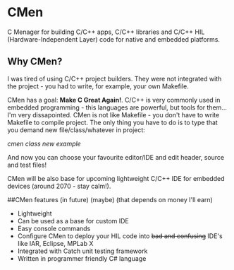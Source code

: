 # CMen
C Menager for building C/C++ apps, C/C++ libraries and C/C++ HIL (Hardware-Independent Layer) code for native and embedded platforms.
## Why CMen?
I was tired of using C/C++ project builders. They were not integrated with the project - you had to write, for example, your own Makefile.

CMen has a goal: **Make C Great Again!**.
C/C++ is very commonly used in embedded programming - this languages are powerful, but tools for them... I'm very dissapointed.
CMen is not like Makefile - you don't have to write Makefile to compile project. The only thing you have to do is to type that you demand new file/class/whatever in project:

*cmen class new example*

And now you can choose your favourite editor/IDE and edit header, source and test files!

CMen will be also base for upcoming lightweight C/C++ IDE for embedded devices (around 2070 - stay calm!).

##CMen features (in future) (maybe) (that depends on money I'll earn)
* Lightweight
* Can be used as a base for custom IDE
* Easy console commands
* Configure CMen to deploy your HIL code into ~~bad and confusing~~ IDE's like IAR, Eclipse, MPLab X
* Integrated with Catch unit testing framework
* Written in programmer friendly C# language